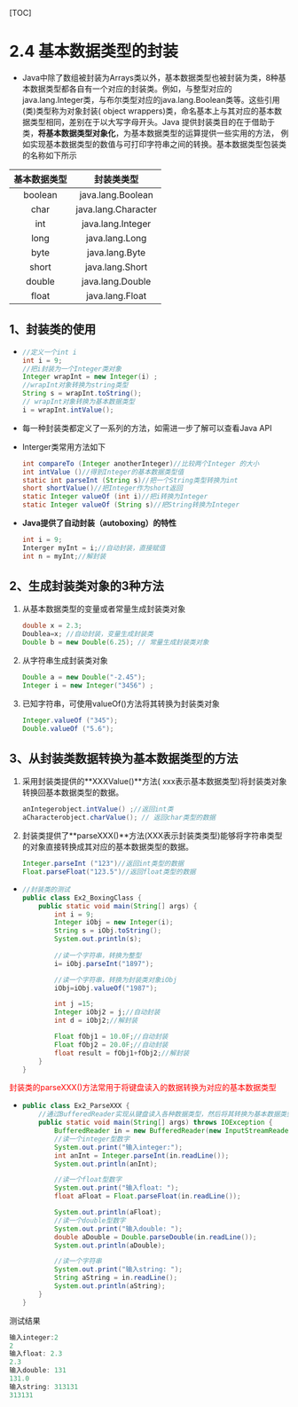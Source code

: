 [TOC]

# 2.4 基本数据类型的封装

- Java中除了数组被封装为Arrays类以外，基本数据类型也被封装为类，8种基本数据类型都各自有一个对应的封装类。例如，与整型对应的java.lang.Integer类，与布尔类型对应的java.lang.Boolean类等。这些引用(类)类型称为对象封装( object wrappers)类，命名基本上与其对应的基本数据类型相同，差别在于以大写字母开头。Java 提供封装类目的在于借助于类，**将基本数据类型对象化**，为基本数据类型的运算提供一些实用的方法， 例如实现基本数据类型的数值与可打印字符串之间的转换。基本数据类型包装类的名称如下所示

| 基本数据类型 |     封装类类型      |
| :----------: | :-----------------: |
|   boolean    |  java.lang.Boolean  |
|     char     | java.lang.Character |
|     int      |  java.lang.Integer  |
|     long     |   java.lang.Long    |
|     byte     |   java.lang.Byte    |
|    short     |   java.lang.Short   |
|    double    |  java.lang.Double   |
|    float     |   java.lang.Float   |

## 1、封装类的使用

- ```java
  //定义一个int i
  int i = 9;
  //把i封装为一个Integer类对象
  Integer wrapInt = new Integer(i) ;
  //wrapInt对象转换为string类型
  String s = wrapInt.toString();
  // wrapInt对象转换为基本数据类型
  i = wrapInt.intValue();
  ```

- 每一种封装类都定义了一系列的方法，如需进一步了解可以查看Java API

- Interger类常用方法如下

  ```java
  int compareTo (Integer anotherInteger)//比较两个Integer 的大小
  int intValue ()//得到Integer的基本数据类型值
  static int parseInt (String s)//把一个String类型转换为int
  short shortValue()//把Integer作为short返回
  static Integer valueOf (int i)//把i转换为Integer
  static Integer valueOf (String s)//把String转换为Integer
  ```

- **Java提供了自动封装（autoboxing）的特性**

  ```java
  int i = 9;
  Interger myInt = i;//自动封装，直接赋值
  int n = myInt;//解封装
  ```

## 2、生成封装类对象的3种方法

1. 从基本数据类型的变量或者常量生成封装类对象

   ```java
   double x = 2.3;
   Doublea=x; //自动封装，变量生成封装类
   Double b = new Double(6.25); // 常量生成封装类对象
   ```

2. 从字符串生成封装类对象

   ```java
   Double a = new Double("-2.45");
   Integer i = new Integer("3456") ;
   ```

3. 已知字符串，可使用valueOf()方法将其转换为封装类对象

   ```java
   Integer.valueOf ("345");
   Double.valueOf ("5.6");
   ```

## 3、从封装类数据转换为基本数据类型的方法

1. 采用封装类提供的**XXXValue()**方法( xxx表示基本数据类型)将封装类对象转换回基本数据类型的数据。

   ```java
   anIntegerobject.intValue() ;//返回int类
   aCharacterobject.charValue(); // 返回char类型的数据
   ```

2. 封装类提供了**parseXXX()**方法(XXX表示封装类类型)能够将字符串类型的对象直接转换成其对应的基本数据类型的数据。

   ```java
   Integer.parseInt ("123")//返回int类型的数据
   Float.parseFloat("123.5")//返回float类型的数据
   ```

- ```java
  //封装类的测试
  public class Ex2_BoxingClass {
      public static void main(String[] args) {
          int i = 9;
          Integer iObj = new Integer(i);
          String s = iObj.toString();
          System.out.println(s);
          
          //读一个字符串，转换为整型
          i= iObj.parseInt("1897");
  
          //读一个字符串，转换为封装类对象iObj
          iObj=iObj.valueOf("1987");
  
          int j =15;
          Integer iObj2 = j;//自动封装
          int d = iObj2;//解封装
  
          Float fObj1 = 10.0F;//自动封装
          Float fObj2 = 20.0F;//自动封装
          float result = fObj1+fObj2;//解封装
      }
  }
  ```

<font color = "red">封装类的parseXXX()方法常用于将键盘读入的数据转换为对应的基本数据类型</font>

- ```java
  public class Ex2_ParseXXX {
      //通过BufferedReader实现从键盘读入各种数据类型，然后将其转换为基本数据类型
      public static void main(String[] args) throws IOException {
          BufferedReader in = new BufferedReader(new InputStreamReader(System.in));
          //读一个integer型数字
          System.out.print("输入integer:");
          int anInt = Integer.parseInt(in.readLine());
          System.out.println(anInt);
  
          //读一个float型数字
          System.out.print("输入float: ");
          float aFloat = Float.parseFloat(in.readLine());
  
          System.out.println(aFloat);
          //读一个double型数字
          System.out.print("输入double: ");
          double aDouble = Double.parseDouble(in.readLine());
          System.out.println(aDouble);
  
          //读一个字符串
          System.out.print("输入string: ");
          String aString = in.readLine();
          System.out.println(aString);
      }
  }
  ```

测试结果

```java
输入integer:2
2
输入float: 2.3
2.3
输入double: 131
131.0
输入string: 313131
313131
```

